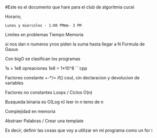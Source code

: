 #Este es el documento que hare para el club de algoritmia cucei

Horario;

    Lunes y miercoles - 1:00 PMmm- 3 PM

Limites en problemas 
    Tiempo 
    Memoria

si nos dan n numeros ynos piden la suma hasta llegar a N
    Formula de Gauus

Con bigO se clasifican los programas

1s = 1e8 opreaciones
1e8 = 1*10^8
    ´´´cpp

Factores constante
    +-*/=
    if()
    cout, cin
    declaracion y devolucion de variables

Factores no constantes 
    Loops / Ciclos O(n)

Busqueda binaria es O(Log n)
    leer in n tems de n 


Complejidad en memoria 


Abstraer Palabras / Crear una template

Es decir, definir las cosas que voy a utilizar en mi programa como un for i 
    



    